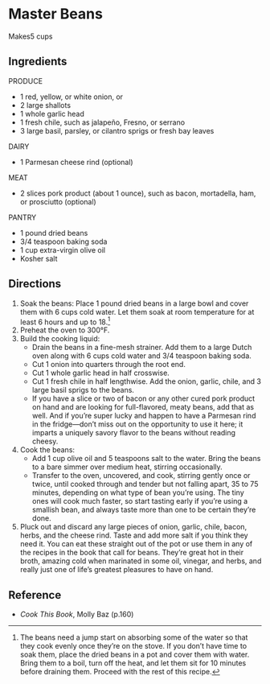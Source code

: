# Master Beans

Makes5 cups

## Ingredients

PRODUCE

- 1 red, yellow, or white onion, or
- 2 large shallots
- 1 whole garlic head
- 1 fresh chile, such as jalapeño, Fresno, or serrano
- 3 large basil, parsley, or cilantro sprigs or fresh bay leaves

DAIRY

- 1 Parmesan cheese rind (optional)

MEAT

- 2 slices pork product (about 1 ounce), such as bacon, mortadella, ham, or prosciutto (optional)

PANTRY

- 1 pound dried beans
- 3/4 teaspoon baking soda
- 1 cup extra-virgin olive oil
- Kosher salt

## Directions

1. Soak the beans: Place 1 pound dried beans in a large bowl and cover them with 6 cups cold water. Let them soak at room temperature for at least 6 hours and up to 18.[^1]
2. Preheat the oven to 300°F.
3. Build the cooking liquid:
    - Drain the beans in a fine-mesh strainer. Add them to a large Dutch oven along with 6 cups cold water and 3/4 teaspoon baking soda.
    - Cut 1 onion into quarters through the root end.
    - Cut 1 whole garlic head in half crosswise.
    - Cut 1 fresh chile in half lengthwise. Add the onion, garlic, chile, and 3 large basil sprigs to the beans.
    - If you have a slice or two of bacon or any other cured pork product on hand and are looking for full-flavored, meaty beans, add that as well. And if you’re super lucky and happen to have a Parmesan rind in the fridge—don’t miss out on the opportunity to use it here; it imparts a uniquely savory flavor to the beans without reading cheesy.
4. Cook the beans:
   - Add 1 cup olive oil and 5 teaspoons salt to the water. Bring the beans to a bare simmer over medium heat, stirring occasionally.
   - Transfer to the oven, uncovered, and cook, stirring gently once or twice, until cooked through and tender but not falling apart, 35 to 75 minutes, depending on what type of bean you’re using. The tiny ones will cook much faster, so start tasting early if you’re using a smallish bean, and always taste more than one to be certain they’re done.
5. Pluck out and discard any large pieces of onion, garlic, chile, bacon, herbs, and the cheese rind. Taste and add more salt if you think they need it. You can eat these straight out of the pot or use them in any of the recipes in the book that call for beans. They’re great hot in their broth, amazing cold when marinated in some oil, vinegar, and herbs, and really just one of life’s greatest pleasures to have on hand.

## Reference

- _Cook This Book_, Molly Baz (p.160)

[^1]: The beans need a jump start on absorbing some of the water so that they cook evenly once they’re on the stove. If you don’t have time to soak them, place the dried beans in a pot and cover them with water. Bring them to a boil, turn off the heat, and let them sit for 10 minutes before draining them. Proceed with the rest of this recipe.
